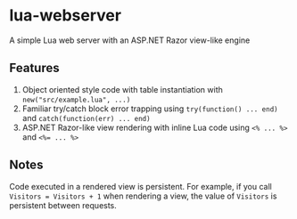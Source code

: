 # lua-webserver
A simple Lua web server with an ASP.NET Razor view-like engine

## Features
1. Object oriented style code with table instantiation with `new("src/example.lua", ...)`
2. Familiar try/catch block error trapping using `try(function() ... end)` and `catch(function(err) ... end)`
2. ASP.NET Razor-like view rendering with inline Lua code using `<% ... %>` and `<%= ... %>`

## Notes
Code executed in a rendered view is persistent. For example, if you call `Visitors = Visitors + 1` when rendering a view, the value of `Visitors` is persistent between requests.
